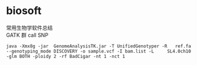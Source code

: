 # biosoft
常用生物学软件总结
<br>GATK 群 call SNP
<br>
``` 
java -Xmx8g -jar  GenomeAnalysisTK.jar -T UnifiedGenotyper -R   ref.fa --genotyping_mode DISCOVERY -o sample.vcf -I bam.list -L     SL4.0ch10 -glm BOTH -ploidy 2 -rf BadCigar -nt 1 -nct 1
```
<br>
